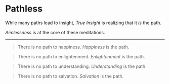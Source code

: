 # Pathless

While many paths lead to insight, *True Insight* is realizing that it *is* the path.

*Aimlessness* is at the core of these meditations.

---

> There is no path to happiness.  *Happiness* is the path.

> There is no path to enlightenment.  *Enlightenment* is the path.

> There is no path to understanding.  *Understanding* is the path.

> There is no path to salvation.  *Salvation* is the path.
